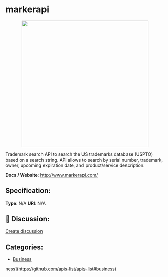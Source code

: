 # markerapi
<p align="center">
    <img width="400" src="https://raw.githubusercontent.com/apis-list/apis-list/main/apis/markerapi/logo_256x256.png" />
</p>

Trademark search API to search the US trademarks database (USPTO) based on a search string. API allows to search by serial number, trademark, owner, upcoming expiration date, and product/service description.

**Docs / Website**: http://www.markerapi.com/

## Specification:
**Type**:  N/A 
**URI**:  N/A 

## 💬 Discussion:
[Create discussion](https://github.com/apis-list/apis-list/discussions/new)

## Categories:
- [Business](https://github.com/apis-list/apis-list#business)



ness](https://github.com/apis-list/apis-list#business)



